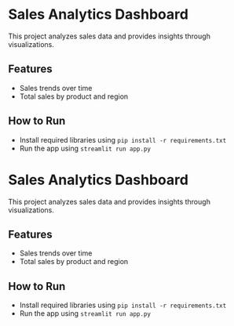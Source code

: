 # Sales Analytics Dashboard
This project analyzes sales data and provides insights through visualizations.

## Features
- Sales trends over time
- Total sales by product and region

## How to Run
- Install required libraries using `pip install -r requirements.txt`
- Run the app using `streamlit run app.py`
# Sales Analytics Dashboard
This project analyzes sales data and provides insights through visualizations.

## Features
- Sales trends over time
- Total sales by product and region

## How to Run
- Install required libraries using `pip install -r requirements.txt`
- Run the app using `streamlit run app.py`
